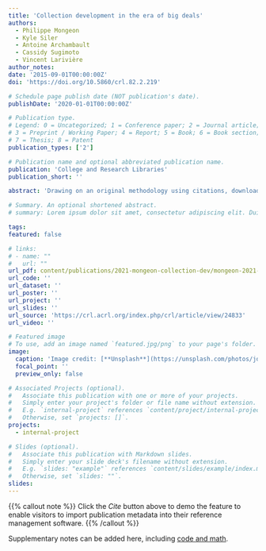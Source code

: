 ```yaml
---
title: 'Collection development in the era of big deals'
authors:
  - Philippe Mongeon
  - Kyle Siler
  - Antoine Archambault
  - Cassidy Sugimoto
  - Vincent Larivière
author_notes:
date: '2015-09-01T00:00:00Z'
doi: 'https://doi.org/10.5860/crl.82.2.219'

# Schedule page publish date (NOT publication's date).
publishDate: '2020-01-01T00:00:00Z'

# Publication type.
# Legend: 0 = Uncategorized; 1 = Conference paper; 2 = Journal article;
# 3 = Preprint / Working Paper; 4 = Report; 5 = Book; 6 = Book section;
# 7 = Thesis; 8 = Patent
publication_types: ['2']

# Publication name and optional abbreviated publication name.
publication: 'College and Research Libraries'
publication_short: ''

abstract: 'Drawing on an original methodology using citations, downloads, and survey data, this paper analyzes journal usage patterns across 28 Canadian universities. Results show that usage levels vary across disciplines and that different academic platforms varied in their importance to different institutions, with for-profit platforms generally exhibiting lower usage. These results suggest economic inefficiencies exist in big deal academic journal subscriptions for universities, as most journals in such bundles are seldom or never used. We recommend that universities coordinate resource sharing and negotiate strategies with academic journal expenditures based on shared interests and usage trends.'

# Summary. An optional shortened abstract.
# summary: Lorem ipsum dolor sit amet, consectetur adipiscing elit. Duis posuere tellus ac convallis placerat. Proin tincidunt magna sed ex sollicitudin condimentum.

tags:
featured: false

# links:
# - name: ""
#   url: ""
url_pdf: content/publications/2021-mongeon-collection-dev/mongeon-2021-collection-development.pdf
url_code: ''
url_dataset: ''
url_poster: ''
url_project: ''
url_slides: ''
url_source: 'https://crl.acrl.org/index.php/crl/article/view/24833'
url_video: ''

# Featured image
# To use, add an image named `featured.jpg/png` to your page's folder.
image:
  caption: 'Image credit: [**Unsplash**](https://unsplash.com/photos/jdD8gXaTZsc)'
  focal_point: ''
  preview_only: false

# Associated Projects (optional).
#   Associate this publication with one or more of your projects.
#   Simply enter your project's folder or file name without extension.
#   E.g. `internal-project` references `content/project/internal-project/index.md`.
#   Otherwise, set `projects: []`.
projects:
  - internal-project

# Slides (optional).
#   Associate this publication with Markdown slides.
#   Simply enter your slide deck's filename without extension.
#   E.g. `slides: "example"` references `content/slides/example/index.md`.
#   Otherwise, set `slides: ""`.
slides:
---
```


{{% callout note %}}
Click the _Cite_ button above to demo the feature to enable visitors to import publication metadata into their reference management software.
{{% /callout %}}

Supplementary notes can be added here, including [code and math](https://wowchemy.com/docs/content/writing-markdown-latex/).
